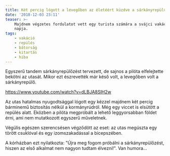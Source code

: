 ```yaml
---
title: Két percig lógott a levegőben az életéért küzdve a sárkányrepülő utasa
date: '2018-12-03 23:11'
teaser: >-
    Majdnem végzetes fordulatot vett egy turista számára a svájci vakáció első
    napja.
tags:
    - vakáció
    - repülés
    - bátorság
    - kitartás
    - hiba
---
```


Egyszerű tandem sárkányrepülőzést tervezett, de sajnos a pilóta elfelejtette bekötni az utasát. Mikor ezt észrevették már késő volt, a levegőben volt a sárkányrepülő.

https://www.youtube.com/watch?v=dLBJA8SlH2w

Az utas hatalmas nyugodtsággal lógott egy kézzel majdnem két percig bárminemű biztosítás nélkül a kormányrúdról. Még egy viccet is elsütött a repülés alatt. Eközben a pilóta megpróbált a lehető leggyorsabban földet érni, ami nem mutatkozott egyszerű műveletnek.

Végülis egészen szerencsésen végződött az eset: az utas megúszta egy törött csuklóval és egy izomszakadással a bicepszében.

A kórházban ezt nyilatkozta: "Újra meg fogom próbálni a sárkányrepülőzést, hiszen az első alkalmat nem nagyon tudtam élvezni!". Van humora...
